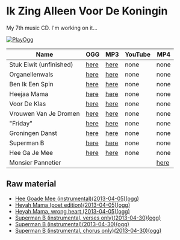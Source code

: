 # Ik Zing Alleen Voor De Koningin

My 7th music CD. I'm working on it...

[![PlayOgg](http://static.fsf.org/playogg/Play_ogg_80x15.png "I support PlayOgg!")](http://playogg.org)

Name|OGG|MP3|YouTube|MP4
---|---|---|---|---
Stuk Eiwit (unfinished)|[here](CD07_StukEiwit20070930.ogg)|[here](CD07_StukEiwit20070930.mp3)|none|none
Organellenwals | [here](CD07_Organellenwals.ogg)| [here](CD07_Organellenwals.mp3)|none|none
Ben Ik Een Spin | [here](CD07_BenIkEenSpin20070610.ogg) | [here](CD07_BenIkEenSpin20070610.mp3)|none|none
Heejaa Mama | [here](CD07_HeejaaMama20101211.ogg) | [here](CD07_HeejaaMama20101211.mp3)|none|none
Voor De Klas | [here](CD07_VoorDeKlas20101211.ogg) | [here](CD07_VoorDeKlas20101211.mp3)|none|none
Vrouwen Van Je Dromen | [here](CD07_VrouwenVanJeDromen20110424.ogg) | [here](CD07_VrouwenVanJeDromen20110424.mp3)|none|none
"Friday" | [here](CD07_Friday20110812.ogg) | [here](CD07_Friday20110812.mp3)|none|none
Groningen Danst | [here](CD07_GroningenDanst20120805.ogg) | [here](CD07_GroningenDanst20120805.mp3)|none|none
Superman B | [here](CD07_SupermanB20130621.ogg) | [here](CD07_SupermanB20130621.mp3)|none|none
Hee Ga Je Mee | [here](CD07_HeeGaJeMee20130622.ogg) | [here](CD07_HeeGaJeMee20130622.mp3)|none|none
Monsier Pannetier | | | | [here](monsieur_pannetier.mp4)

## Raw material

 * [Hee Goade Mee (instrumental)(2013-04-05)(ogg)](CD07_HeeGoadeMee20130405.ogg)
 * [Heyah Mama (poet edition)(2013-04-05)(ogg)](CD07_HeyahMama20130405.ogg)
 * [Heyah Mama, wrong heart (2013-04-05)(ogg)](CD07_HeyahMama20130405VerkeerdeHart.ogg)
 * [Superman B (instrumental, verses only)(2013-04-30)(ogg)](CD07_SupermanB20130430_1.ogg)
 * [Superman B (instrumental)(2013-04-30)(ogg)](CD07_SupermanB20130430_2.ogg)
 * [Superman B (instrumental, chorus only)(2013-04-30)(ogg)](CD07_SupermanB20130430_3.ogg)
